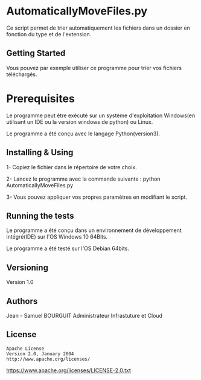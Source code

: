 # AutomaticallyMoveFiles.py
Ce script permet de trier automatiquement les fichiers dans un dossier en fonction du type et de l'extension.

## Getting Started
Vous pouvez par exemple utiliser ce programme pour trier vos fichiers téléchargés.

# Prerequisites
Le programme peut être exécuté  sur un système d'exploitation Windows(en utilisant un IDE ou la version windows de python) ou Linux.

Le programme a été conçu avec le langage Python(version3).

## Installing & Using
1- Copiez le fichier dans le répertoire de votre choix.

2- Lancez le programme avec la commande suivante : python AutomaticallyMoveFiles.py

3- Vous pouvez appliquer vos propres paramètres en modifiant le script.

## Running the tests
Le programme a été conçu dans un environnement de développement intégré(IDE) sur l'OS Windows 10 64Bits.

Le programme a été testé sur l'OS Debian 64bits.

## Versioning
Version 1.0 

## Authors
Jean - Samuel BOURGUIT
Administrateur Infrastuture et Cloud
## License
    Apache License
    Version 2.0, January 2004
    http://www.apache.org/licenses/
https://www.apache.org/licenses/LICENSE-2.0.txt
